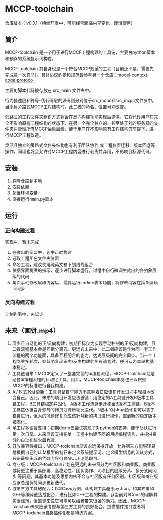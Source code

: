 # MCCP-toolchain

仓库版本：v0.0.1（持续开发中，可能经常面临内容变化，谨慎使用）

## 简介

MCCP-toolchain 是一个用于进行MCCP工程构建的工具链，主要由python脚本和预存的系统提示词构成。

MCCP-toolchain 其自身也是一个符合MCCP规范的工程（目前还不是，需要先完成第一次自举）。具体协议约定和规范请参考另一个仓库：[model-context-code-protocol](https://github.com/haberzero/model-context-code-protocol)

主要的脚本代码被存放在 src_main 文件夹中。

行为描述层和符号-伪代码层的源码则分别位于src_mcbc和src_mcpc文件夹中。当采用旁路式MCCP工程结构时，此二者的命名、位置可以改变。

旁路式的工程文件夹组织方式将会在反向构建功能实现后提供，它将允许用户在完全不影响原有工程结构的状态下，在另一个完全独立的、甚至处于别的服务器的文件夹内管理所有MCCP抽象层级，便于用户在不影响原有工程结构的前提下，进行MCCP工程改造。

灵活且独立的旁路式文件夹结构也有利于团队协作 或工程位置迁移、版本回退等操作。同理也将会允许对MCCP工程内容进行剥离并弃用，不影响目标源代码。

## 安装

1. 克隆仓库到本地
2. 安装依赖
3. 配置环境变量
4. 直接运行main.py脚本

## 运行

### 正向构建过程

实现中，暂未完成

1. 在弹出的窗口中，选中正向构建
2. 选取工程所在文件夹位置
3. 命名工程，建议使用纯英文和下划线的组合
4. 依据界面提供的指示，逐步进行脚本运行，过程中自行微调生成出的各抽象层级的代码
5. 每次手动修改层级内容后，需要运行update脚本功能，将修改内容在抽象层级间同步

### 反向构建过程

计划列表中，未起步

## 未来（画饼.mp4）

1. 同步且自动化的正/反向构建：初期目标仅为实现手动控制的正/反向构建，且二者流程基本会是互相分离的。更远的未来中，此二者应该是作为同一套工作流程的两个功能面，具备互相配合的能力，达成层级间的完全同步。当一个工程能够多轮次、交替地复现正向/反向构建的所有流程时，便可认为其结构基本稳定。
2. 工具链自举：MCCP定义了一整套完善的ai编程流程，MCCP-toolchain就是这套ai编程流程的自动化工具。因此，MCCP-toolchain本身也应该根据MCCP的标准进行自我构建。
3. A / B 式轮替更新：工具具备自举能力不意味着它应该在开发过程中轻易地改变自己。因此，未来的项目开发应该遵循：用稳定的A工具链开发B版本工具链工程、B工具链稳定并固化，A版本工作流逐步迁移至B版本工具链，B版本工具链依据自身源码的拷贝进行新轮次迭代。B版本的小bug热修复可以基于自身进行，但大的问题修复总应该针对新的拷贝进行操作，直到新的稳定版本被固化。
4. 单工程多语言支持：初期demo仅尝试实现了对python的支持，便于尽快进行第一次自举。未来应该支持在单一工程中构建不同的目标编程语言，并提供良好的自动化胶水层构建。
5. 开放兼容性接口：MCCP-toolchain应该永远保持开放，允许第三方能够轻易地根据自己的LLM模型的特征来定义系统提示词、定义模型信息的流转方式，只要最终生成的代码内容符合MCCP规范即可。
6. 商业版：MCCP-toolchain计划在更远的未来细分为社区版和商业版。商业版或将更注重于易部署、高稳定性、团队协作、大项目的层级分离、多分支间同步 等问题，其基本功能及思想内核不会与社区版有任何区别。社区版和商业版应该总是保持同步更新迭代。
7. 与第三方工具的配合：以SCnos为例。此构建工具基于python，和其它诸如G++等编译链达成配合，进行比如C++工程的构建。我当前对SCons的理解其实很浅薄，但直觉来说它可能可以给我带来很强的助力。因此，MCCP-toolchain未来应该考虑与第三方工具的良好配合。提供插件接口或者将MCCP-toolchain自身插件化都是待选方案。
